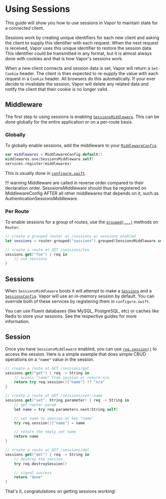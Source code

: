 # Using Sessions

This guide will show you how to use sessions in Vapor to maintain state for a connected client.

Sessions work by creating unique identifiers for each new client and asking the client to supply this identifier with each request. When the next request is received, Vapor uses this unique identifier to restore the session data. This identifier could be transmitted in any format, but it is almost always done with cookies and that is how Vapor's sessions work. 

When a new client connects and session data is set, Vapor will return a `Set-Cookie` header. The client is then expected to re-supply the value with each request in a `Cookie` header. All browsers do this automatically. If your ever decide to invalidate the session, Vapor will delete any related data and notify the client that their cookie is no longer valid.

## Middleware

The first step to using sessions is enabling [`SessionsMiddleware`](https://api.vapor.codes/vapor/latest/Vapor/Classes/SessionsMiddleware.html). This can be done globally for the entire application or on a per-route basis.

### Globally

To globally enable sessions, add the middleware to your [`MiddlewareConfig`](https://api.vapor.codes/vapor/latest/Vapor/Structs/MiddlewareConfig.html).


```swift
var middlewares = MiddlewareConfig.default()
middlewares.use(SessionsMiddleware.self)
services.register(middlewares)
```

This is usually done in [`configure.swift`](../getting-started/structure.md#configureswift).

!!! warning
    Middleware are called in reverse order compared to their declaration order. SesssionsMiddleware should thus be registered on MiddlewareConfig AFTER all other middlewares that depends on it, such as AuthenticationSessionsMiddleware.

### Per Route

To enable sessions for a group of routes, use the [`grouped(...)`](https://api.vapor.codes/vapor/latest/Vapor/Protocols/Router.html) methods on `Router`.

```swift
// create a grouped router at /sessions w/ sessions enabled
let sessions = router.grouped("sessions").grouped(SessionsMiddleware.self)

// create a route at GET /sessions/foo
sessions.get("foo") { req in
	// use sessions
}
```

## Sessions

When `SessionsMiddleware` boots it will attempt to make a [`Sessions`](https://api.vapor.codes/vapor/latest/Vapor/Protocols/Sessions.html) and a [`SessionsConfig`](https://api.vapor.codes/vapor/latest/Vapor/Structs/SessionsConfig.html). Vapor will use an in-memory session by default. You can override both of these services by registering them in `configure.swift`.

You can use Fluent databases (like MySQL, PostgreSQL, etc) or caches like Redis to store your sessions. See the respective guides for more information.

## Session

Once you have `SessionsMiddleware` enabled, you can use [`req.session()`](https://api.vapor.codes/vapor/latest/Vapor/Classes/Request.html#/s:5Vapor7RequestC7sessionAA7SessionCyKF) to access the session. Here is a simple example that does simple CRUD operations on a `"name"` value in the session.

```swift
// create a route at GET /sessions/get
sessions.get("get") { req -> String in
	// access "name" from session or return n/a
    return try req.session()["name"] ?? "n/a"
}

// create a route at GET /sessions/set/:name
sessions.get("set", String.parameter) { req -> String in
	// get router param
    let name = try req.parameters.next(String.self)

    // set name to session at key "name"
    try req.session()["name"] = name

    // return the newly set name
    return name
}

// create a route at GET /sessions/del
sessions.get("del") { req -> String in
	// destroy the session
    try req.destroySession()

    // signal success
    return "done"
}
```

That's it, congratulations on getting sessions working!
